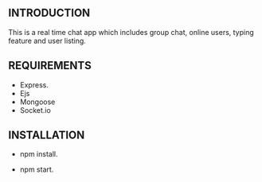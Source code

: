 INTRODUCTION
------------
This is a real time chat app which includes group chat, online users, typing feature and user listing.

REQUIREMENTS
------------
 * Express.
 * Ejs
 * Mongoose
 * Socket.io

INSTALLATION
------------
 * npm install.

 * npm start.

